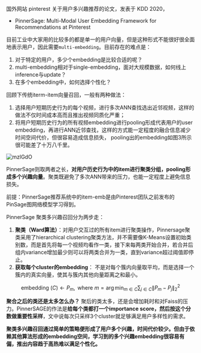 国外网站 pinterest 关于用户多兴趣推荐的论文，发表于 KDD 2020，

- PinnerSage: Multi-Modal User Embedding Framework for Recommendations at Pinterest

目前工业中大家用的比较多的都是单一的用户向量，但是这种形式不能很好很全面地表示用户，因此需要`multi-embedding`。目前存在的难点是：

1. 对于特定的用户，多少个embedding是比较合适的呢？
2. multi-embedding相对于single-embedding，面对大规模数据，如何线上inference与update？
3. 在多个embedding中，如何选择个性化？



回顾下传统iterm-item向量召回，一般有两种做法：

1. 选择用户短期历史行为的每个视频，进行多次ANN查找选出近邻视频，这样的做法不仅时间成本高而且推出视频同质化严重；
2. 将用户短期历史行为的所有视频embedding进行pooling形成代表用户的user embedding，再进行ANN近邻查找，这样的方式能一定程度的融合信息减少时间空间代价，但很容易造成信息损失， pooling出的embedding如图3所示很可能差了十万八千里。

![mzlGdO](https://cdn.jsdelivr.net/gh/KaiyuanGao/ML-algorithm@master/uPic/mzlGdO.png)

PinnerSage则取两者之长，**对用户历史行为中的item进行聚类分组，pooling形成多个兴趣向量**。聚类既避免了多次ANN带来的压力，也能一定程度上避免信息损失。

前提：PinnerSage推荐系统中的item-emb是由Pinterest团队之前发布的PinSage图网络模型学习得到。

PinnerSage 聚类多兴趣召回分为两步走：

1. **聚类（Ward算法）**：对用户交互过的所有item进行聚类操作，Pinnersage聚类采用了hierarchical clustering聚类方法，并不需要像K-Means设置初始类别数，而是首先将每一个视频均看作一类，接下来每两类开始合并，若合并后组内variance增加最少则可以将两类合并为一类，直到variance超过阈值即停止。
2. **获取每个cluster的embedding**： 不是对每个簇内向量取平均，而是选择一个簇内的真实向量，使其与簇内其他向量距离之和最小。

$$
\text { embedding }(C) \leftarrow P_{m}, \text { where } m=\arg \min _{m \in C} \sum_{j \in C}\left\|P_{m}-P_{j}\right\|_{2}^{2}
$$

**聚合之后的类还是太多怎么办？** 聚后的类太多，还是会增加耗时和对Faiss的压力。PinnerSAGE的作法是**给每个类都打一个importance score，然后按这个分数做重要性采样**，文中说每次只采样3个cluster就足够满足用户多样性的需求。

**聚类多兴趣召回通过简单的策略便形成了用户多个兴趣，时间代价较少。但由于依赖其他算法形成的embedding空间，学习到的多个兴趣embedding很容易有偏，推出内容趋于高热难以满足个性化。**